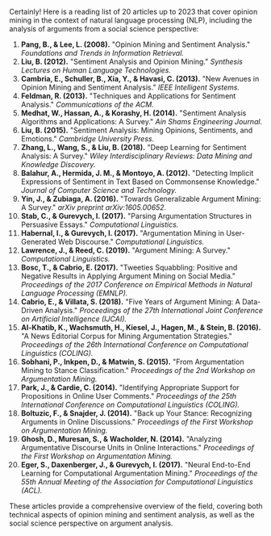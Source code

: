 Certainly! Here is a reading list of 20 articles up to 2023 that cover opinion mining in the context of natural language processing (NLP), including the analysis of arguments from a social science perspective:

1. **Pang, B., & Lee, L. (2008).** "Opinion Mining and Sentiment Analysis." *Foundations and Trends in Information Retrieval.*
2. **Liu, B. (2012).** "Sentiment Analysis and Opinion Mining." *Synthesis Lectures on Human Language Technologies.*
3. **Cambria, E., Schuller, B., Xia, Y., & Havasi, C. (2013).** "New Avenues in Opinion Mining and Sentiment Analysis." *IEEE Intelligent Systems.*
4. **Feldman, R. (2013).** "Techniques and Applications for Sentiment Analysis." *Communications of the ACM.*
5. **Medhat, W., Hassan, A., & Korashy, H. (2014).** "Sentiment Analysis Algorithms and Applications: A Survey." *Ain Shams Engineering Journal.*
6. **Liu, B. (2015).** "Sentiment Analysis: Mining Opinions, Sentiments, and Emotions." *Cambridge University Press.*
7. **Zhang, L., Wang, S., & Liu, B. (2018).** "Deep Learning for Sentiment Analysis: A Survey." *Wiley Interdisciplinary Reviews: Data Mining and Knowledge Discovery.*
8. **Balahur, A., Hermida, J. M., & Montoyo, A. (2012).** "Detecting Implicit Expressions of Sentiment in Text Based on Commonsense Knowledge." *Journal of Computer Science and Technology.*
9. **Yin, J., & Zubiaga, A. (2016).** "Towards Generalizable Argument Mining: A Survey." *arXiv preprint arXiv:1605.00652.*
10. **Stab, C., & Gurevych, I. (2017).** "Parsing Argumentation Structures in Persuasive Essays." *Computational Linguistics.*
11. **Habernal, I., & Gurevych, I. (2017).** "Argumentation Mining in User-Generated Web Discourse." *Computational Linguistics.*
12. **Lawrence, J., & Reed, C. (2019).** "Argument Mining: A Survey." *Computational Linguistics.*
13. **Bosc, T., & Cabrio, E. (2017).** "Tweeties Squabbling: Positive and Negative Results in Applying Argument Mining on Social Media." *Proceedings of the 2017 Conference on Empirical Methods in Natural Language Processing (EMNLP).*
14. **Cabrio, E., & Villata, S. (2018).** "Five Years of Argument Mining: A Data-Driven Analysis." *Proceedings of the 27th International Joint Conference on Artificial Intelligence (IJCAI).*
15. **Al-Khatib, K., Wachsmuth, H., Kiesel, J., Hagen, M., & Stein, B. (2016).** "A News Editorial Corpus for Mining Argumentation Strategies." *Proceedings of the 26th International Conference on Computational Linguistics (COLING).*
16. **Sobhani, P., Inkpen, D., & Matwin, S. (2015).** "From Argumentation Mining to Stance Classification." *Proceedings of the 2nd Workshop on Argumentation Mining.*
17. **Park, J., & Cardie, C. (2014).** "Identifying Appropriate Support for Propositions in Online User Comments." *Proceedings of the 25th International Conference on Computational Linguistics (COLING).*
18. **Boltuzic, F., & Snajder, J. (2014).** "Back up Your Stance: Recognizing Arguments in Online Discussions." *Proceedings of the First Workshop on Argumentation Mining.*
19. **Ghosh, D., Muresan, S., & Wacholder, N. (2014).** "Analyzing Argumentative Discourse Units in Online Interactions." *Proceedings of the First Workshop on Argumentation Mining.*
20. **Eger, S., Daxenberger, J., & Gurevych, I. (2017).** "Neural End-to-End Learning for Computational Argumentation Mining." *Proceedings of the 55th Annual Meeting of the Association for Computational Linguistics (ACL).*

These articles provide a comprehensive overview of the field, covering both technical aspects of opinion mining and sentiment analysis, as well as the social science perspective on argument analysis.